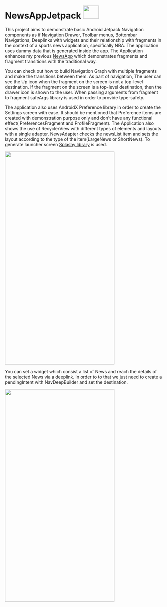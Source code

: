 # NewsAppJetpack <img src="https://upload.wikimedia.org/wikipedia/it/thumb/a/a8/NBA_75th_anniversary_logo.svg.png/703px-NBA_75th_anniversary_logo.svg.png" width="50" height="42"/>

This project aims to demonstrate basic Android Jetpack Navigation components as if Navigation Drawer, Toolbar menus, Bottombar Navigations, Deeplinks with widgets
and their relationship with fragments in the context of a sports news application, specifically NBA. The application uses dummy data that is generated inside the app. The Application enhances my previous [NewsApp](https://github.com/canonall/NewsApp) which demonstrates fragments and fragment transitions with the traditional way.

You can check out how to build Navigation Graph with multiple fragments and make the transitions between them. As part of navigation, The user can see the Up icon when the fragment on the screen is not a top-level destination. If the fragment on the screen is a top-level destination, then the drawer icon is shown to the user. When passing arguments from fragment to fragment safeArgs library is used in order to provide type-safety.

The application also uses AndroidX Preference library 
in order to create the Settings screen with ease. It should be mentioned that Preference items are created with demonstration purpose only and don't have any functional effect(
PreferencesFragment  and ProfileFragment). The Application also shows the use of RecyclerView with different types of elements and layouts with a single adapter. NewsAdapter checks the newsList item and sets the layout  according to the type of the item(LargeNews or ShortNews). To generate launcher screen [Splashy library](https://github.com/rahuldange09/Splashy) is used.

<img src="/NewsAppJetpack/navigation components.gif" width="350" height="680" />

You can set a widget which consist a list of News and reach the details of the selected News via a deeplink. In order to to that we just need to create a pendingIntent with NavDeepBuilder and set the destination.

<img src="/NewsAppJetpack/widget.gif" width="350" height="680" />


